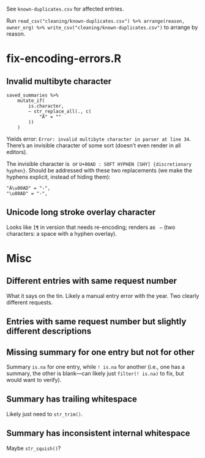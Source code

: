 See `known-duplicates.csv` for affected entries.

Run `read_csv("cleaning/known-duplicates.csv") %>% arrange(reason, owner_org) %>% write_csv("cleaning/known-duplicates.csv")` to arrange by reason.

# fix-encoding-errors.R

## Invalid multibyte character

```
saved_summaries %>%
    mutate_if(
        is.character,
        ~ str_replace_all(., c(
            "Â­" = "­"
        ))
    )
```

Yields error: `Error: invalid multibyte character in parser at line 34`. There’s an invisible character of some sort (doesn’t even render in all editors).

The invisible character is  `­` or `U+00AD : SOFT HYPHEN [SHY] {discretionary hyphen}`. Should be addressed with these two replacements (we make the hyphens explicit, instead of hiding them):

```
"Â\u00AD" = "-",
"\u00AD" = "-",
```

## Unicode long stroke overlay character

Looks like `Ì¶` in version that needs re-encoding; renders as ` ̶` (two characters: a space with a hyphen overlay).


# Misc

## Different entries with same request number

What it says on the tin. Likely a manual entry error with the year. Two clearly different requests.

## Entries with same request number but slightly different descriptions

## Missing summary for one entry but not for other

Summary `is.na` for one entry, while `! is.na` for another (i.e., one has a summary, the other is blank—can likely just `filter(! is.na)` to fix, but would want to verify).

## Summary has trailing whitespace

Likely just need to `str_trim()`.

## Summary has inconsistent internal whitespace

Maybe `str_squish()`?
